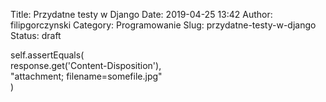 Title: Przydatne testy w Django
Date: 2019-04-25 13:42
Author: filipgorczynski
Category: Programowanie
Slug: przydatne-testy-w-django
Status: draft

self.assertEquals(  
response.get('Content-Disposition'),  
"attachment; filename=somefile.jpg"  
)
